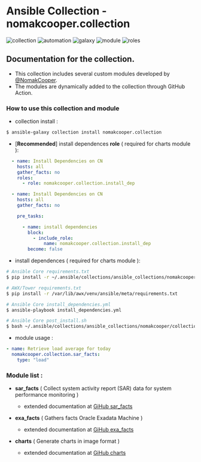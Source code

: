 # Ansible Collection - nomakcooper.collection
![collection](https://img.shields.io/badge/ansible-collection-blue?style=flat-square&logo=ansible&logoColor=white)
![automation](https://img.shields.io/badge/ansible-automation-blue?style=flat-square&logo=ansible&logoColor=white)
![galaxy](https://img.shields.io/badge/ansible-galaxy-blue?style=flat-square&logo=ansible&logoColor=white)
![module](https://img.shields.io/badge/ansible-module-blue?style=flat-square&logo=ansible&logoColor=white)
![roles](https://img.shields.io/badge/ansible-roles-blue?style=flat-square&logo=ansible&logoColor=white)

## Documentation for the collection.
* This collection includes several custom modules developed by [@NomakCooper](https://github.com/NomakCooper).
* The modules are dynamically added to the collection through GitHub Action.
### How to use this collection and module

* collection install :
```bash
$ ansible-galaxy collection install nomakcooper.collection
```
* [**Recommended**] install dependences **role** ( required for charts module ):
```yaml
  - name: Install Dependencies on CN
    hosts: all
    gather_facts: no
    roles:
      - role: nomakcooper.collection.install_dep
```
```yaml
  - name: Install Dependencies on CN
    hosts: all
    gather_facts: no

    pre_tasks:

      - name: install dependencies
        block:
          - include_role:
              name: nomakcooper.collection.install_dep
        become: false
```
* install dependences ( required for charts module ):
```bash
# Ansible Core requirements.txt
$ pip install -r ~/.ansible/collections/ansible_collections/nomakcooper/collection/meta/requirements.txt
```
```bash
# AWX/Tower requirements.txt
$ pip install -r /var/lib/awx/venv/ansible/meta/requirements.txt
```
```bash
# Ansible Core install_dependencies.yml
$ ansible-playbook install_dependencies.yml
```
```bash
# Ansible Core post_install.sh
$ bash ~/.ansible/collections/ansible_collections/nomakcooper/collection/scripts/post_install.sh
```
* module usage :
```yaml
- name: Retrieve load average for today
  nomakcooper.collection.sar_facts:
    type: "load"
```

### Module list :

* **sar_facts** ( Collect system activity report (SAR) data for system performance monitoring )
    * extended documentation at [GiHub sar_facts](https://github.com/NomakCooper/sar_facts) 

* **exa_facts** ( Gathers facts Oracle Exadata Machine )
    * extended documentation at [GiHub exa_facts](https://github.com/NomakCooper/exa_facts)
    
* **charts** ( Generate charts in image format )
    * extended documentation at [GiHub charts](https://github.com/NomakCooper/charts)

